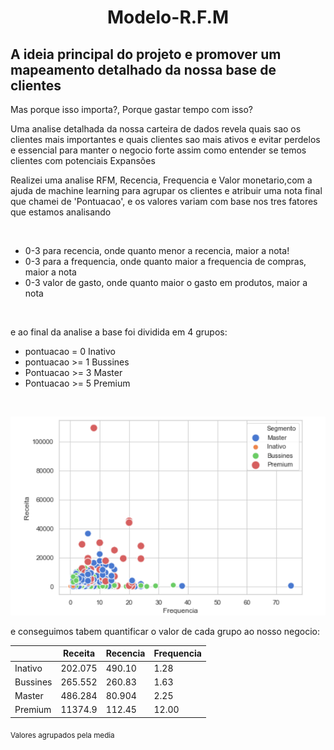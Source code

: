 <h1 align='center'>Modelo-R.F.M</h1>
<h2>A ideia principal do projeto e promover um mapeamento detalhado da nossa base de clientes</h2>

<p>Mas porque isso importa?, Porque gastar tempo com isso?</p>
<p>
Uma analise detalhada da nossa carteira de dados revela quais sao os clientes mais importantes e quais clientes sao mais 
ativos e evitar perdelos e essencial para manter o negocio forte assim como entender se temos clientes com potenciais Expansões
</p>
<p>
Realizei uma analise RFM, Recencia, Frequencia e Valor monetario,com a ajuda de machine learning para agrupar os clientes e atribuir uma nota final que 
chamei de 'Pontuacao', e os valores variam com base nos tres fatores que estamos analisando</p>
<br>
<ul>
  <li>0-3 para recencia, onde quanto menor a recencia, maior a nota!</li>
  <li>0-3 para a frequencia, onde quanto maior a frequencia de compras, maior a nota</li> 
  <li>0-3 valor de gasto, onde quanto maior o gasto em produtos, maior a nota</li>
</ul>

<br>
<p>
e ao final da analise a base foi dividida em 4 grupos:
</p>
<ul> 
  <li>pontuacao = 0  Inativo</li>
  <li>pontuacao >= 1 Bussines</li>
  <li>Pontuacao >= 3 Master</li>
  <li>Pontuacao >= 5 Premium</li>
</ul>
<br>

![Main](https://github.com/carlosal249/Model-R.F.M/blob/master/analise_segmentos.png)

<p>e conseguimos tabem quantificar o valor de cada grupo ao  nosso negocio: </p>

|       | Receita | Recencia | Frequencia |
| ---   |     ---   |    ---  |  ---   |
| Inativo	|202.075 | 490.10 |	1.28    |
| Bussines|265.552 | 260.83 |	1.63    |
| Master  |486.284 | 80.904 |  2.25   |
| Premium	|11374.9 |	112.45 |	12.00 |

<sub>Valores agrupados pela media</sub>
